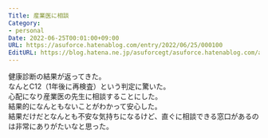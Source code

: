 ```yaml
---
Title: 産業医に相談
Category:
- personal
Date: 2022-06-25T00:01:00+09:00
URL: https://asuforce.hatenablog.com/entry/2022/06/25/000100
EditURL: https://blog.hatena.ne.jp/asuforcegt/asuforce.hatenablog.com/atom/entry/4207112889893106505
---
```


健康診断の結果が返ってきた。  
なんとC12（1年後に再検査）という判定に驚いた。  
心配になり産業医の先生に相談することにした。  
結果的になんともないことがわかって安心した。  
結果だけだとなんとも不安な気持ちになるけど、直ぐに相談できる窓口があるのは非常にありがたいなと思った。
